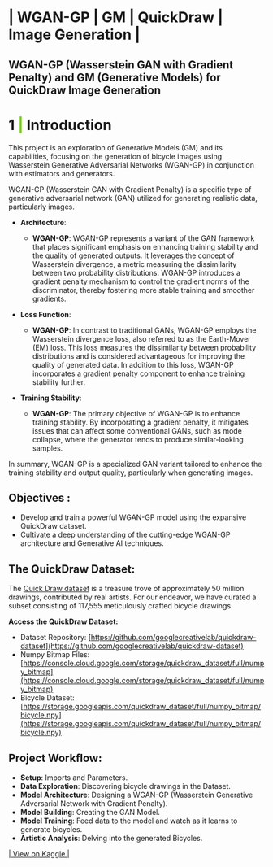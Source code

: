 # | WGAN-GP | GM | QuickDraw | Image Generation |

## WGAN-GP (Wasserstein GAN with Gradient Penalty) and GM (Generative Models) for QuickDraw Image Generation

# <b>1 <span style='color:#78D118'>|</span> Introduction</b>

This project is an exploration of Generative Models (GM) and its capabilities, focusing on the generation of bicycle images using Wasserstein Generative Adversarial Networks (WGAN-GP) in conjunction with estimators and generators.

WGAN-GP (Wasserstein GAN with Gradient Penalty) is a specific type of generative adversarial network (GAN) utilized for generating realistic data, particularly images.

- **Architecture**:
   - **WGAN-GP**: WGAN-GP represents a variant of the GAN framework that places significant emphasis on enhancing training stability and the quality of generated outputs. It leverages the concept of Wasserstein divergence, a metric measuring the dissimilarity between two probability distributions. WGAN-GP introduces a gradient penalty mechanism to control the gradient norms of the discriminator, thereby fostering more stable training and smoother gradients.

- **Loss Function**:
   - **WGAN-GP**: In contrast to traditional GANs, WGAN-GP employs the Wasserstein divergence loss, also referred to as the Earth-Mover (EM) loss. This loss measures the dissimilarity between probability distributions and is considered advantageous for improving the quality of generated data. In addition to this loss, WGAN-GP incorporates a gradient penalty component to enhance training stability further.

- **Training Stability**:
   - **WGAN-GP**: The primary objective of WGAN-GP is to enhance training stability. By incorporating a gradient penalty, it mitigates issues that can affect some conventional GANs, such as mode collapse, where the generator tends to produce similar-looking samples.

In summary, WGAN-GP is a specialized GAN variant tailored to enhance the training stability and output quality, particularly when generating images.

## Objectives :
 - Develop and train a powerful WGAN-GP model using the expansive QuickDraw dataset.
 - Cultivate a deep understanding of the cutting-edge WGAN-GP architecture and Generative AI techniques.

## The QuickDraw Dataset:
The [Quick Draw dataset](https://quickdraw.withgoogle.com/data) is a treasure trove of approximately 50 million drawings, contributed by real artists. For our endeavor, we have curated a subset consisting of 117,555 meticulously crafted bicycle drawings.

**Access the QuickDraw Dataset:**
 - Dataset Repository: [https://github.com/googlecreativelab/quickdraw-dataset](https://github.com/googlecreativelab/quickdraw-dataset)
 - Numpy Bitmap Files: [https://console.cloud.google.com/storage/quickdraw_dataset/full/numpy_bitmap](https://console.cloud.google.com/storage/quickdraw_dataset/full/numpy_bitmap)
 - Bicycle Dataset: [https://storage.googleapis.com/quickdraw_dataset/full/numpy_bitmap/bicycle.npy](https://storage.googleapis.com/quickdraw_dataset/full/numpy_bitmap/bicycle.npy)

## Project Workflow:

- **Setup**: Imports and Parameters.
-  **Data Exploration**: Discovering bicycle drawings in the Dataset.
-  **Model Architecture**: Designing a WGAN-GP (Wasserstein Generative Adversarial Network with Gradient Penalty).
-  **Model Building**: Creating the GAN Model.
-  **Model Training**: Feed data to the model and watch as it learns to generate bicycles.
-  **Artistic Analysis**: Delving into the generated Bicycles.

[| View on Kaggle |](https://www.kaggle.com/yannicksteph/wgan-gp-gm-quickdraw-image-generation/)
